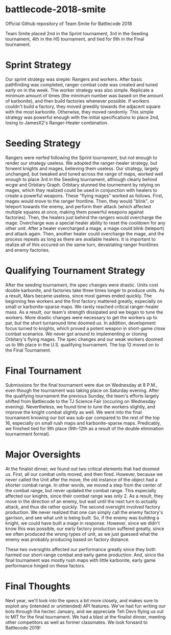 # battlecode-2018-smite
Official Github repository of Team Smite for Battlecode 2018

Team Smite placed 2nd in the Sprint tournament, 3rd in the Seeding tournament, 4th in the HS tournament, and tied for 9th in the Final tournament.


# Sprint Strategy
Our sprint strategy was simple: Rangers and workers. After basic pathfinding was completed, ranger combat code was created and tuned early on in the week. The worker strategy was also simple. Replicate a minimum amount of times (the minimum number was based on the amount of karbonite), and then build factories whenever possible. If workers couldn't build a factory, they moved greedily towards the adjacent square with the most karbonite. Otherwise, they moved randomly. This simple strategy was powerful enough with the initial specifications to place 2nd, losing to JamesX2's Ranger-Healer combination.

# Seeding Strategy
Rangers were nerfed following the Sprint tournament, but not enough to render our strategy useless. We adopted the ranger-healer strategy, but forwent knights and mages, believing them useless. Our strategy, largely unchanged, but tweaked and tuned across the range of maps, worked well enough to place 3rd in the Seeding tournament, although clearly behind wcgw and Orbitary Graph. Orbitary stunned the tournement by relying on mages, which they realized could be used in conjunction with healers to create a powerful weapons. These "flying mages" worked as follows. First, mages would move to the ranger frontline. Then, they would "blink", or teleport towards the enemy, and perform their attack (which affected multiple squares at once, making them powerful weapons against factories). Then, the healers just behind the rangers would overcharge the mage. Overcharge was a special healer ability to reset the cooldown for any other unit. After a healer overcharged a mage, a mage could blink (teleport) and attack again. Then, another healer could overcharge the mage, and the process repeats as long as there are available healers. It is important to realize all of this occured on the same turn, devastating ranger frontlines and enemy factories.

# Qualifying Tournament Strategy
After the seeding tournament, the spec changes were drastic. Units cost double karbonite, and factories take three times longer to produce units. As a result, Mars became useless, since most games ended quickly. The beginning few workers and the first factory mattered greatly, especially on small or karbonite-sparse maps. We rarely reached critical ranger-healer mass. As a result, our team's strength dissipated and we began to tune the workers. More drastic changes were necessary to get the workers up to par, but the short turnaround time doomed us. In addition, development focus turned to knights, which proved a potent weapon in short-game close combat scenarios. We never got around to implementing or cloning Orbitary's flying mages. The spec changes and our weak workers doomed us to 9th place in the U.S. qualifying tournament. The top 12 moved on to the Final Tournament.

# Final Tournament
Submissions for the final tournament were due on Wednesday at 8 P.M., even though the tournament was taking place on Saturday evening. After the qualifying tournament the previous Sunday, the team's efforts largely shifted from Battlecode to the TJ Science Fair (occuring on Wednesday evening). Nevertheless, we found time to tune the workers slightly, and improve the knight combat slightly as well. We went into the final tournament knowing our bot was sub-par compared to the rest of the top 16, especially on small rush maps and karbonite-sparse maps. Predicably, we finished tied for 9th place (9th-12th as a result of the double elimination tournanment format).

# Major Oversights
At the finalist dinner, we found out two critical elements that had doomed us. First, all our combat units moved, and then fired. However, because we never called the Unit after the move, the old instance of the object had a shorter combat range. In other words, we moved a step from the center of the combat range, but never updated the combat range. This especially affected our knights, since their combat range was only 2. As a result, they move in the direction of an enemy, but wait until the next turn to actually attack, and thus die rather quickly. The second oversight involved factory production. We never realized that one can simply call the enemy factory's garrison, and see what unit is being built. So, if the enemy was building a knight, we could have built a mage in response. However, since we didn't know this was possible, our early factory production suffered greatly, since we often produced the wrong types of unit, as we just guessed what the enemy was probably producing based on factory distance.

These two oversights affected our performance greatly since they both harmed our short-range combat and early game production. And, since the final tournament was mostly rush maps with little karbonite, early game performance hinged on these factors. 

# Final Thoughts
Next year, we'll look into the specs a bit more closely, and makes sure to exploit any (intended or unintended) API features. We've had fun writing our bots through the hectec January, and we appreciate Teh Devs flying us out to MIT for the final tournament. We had a blast at the finalist dinner, meeting other competitors as well as former classmates. We look forward to Battlecode 2019!
